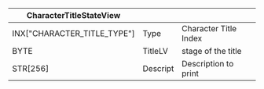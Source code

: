 | CharacterTitleStateView     |          |                       |
| --------------------------- | -------- | --------------------- |
| INX["CHARACTER_TITLE_TYPE"] | Type     | Character Title Index |
| BYTE                        | TitleLV  | stage of the title    |
| STR[256]                    | Descript | Description to print  |